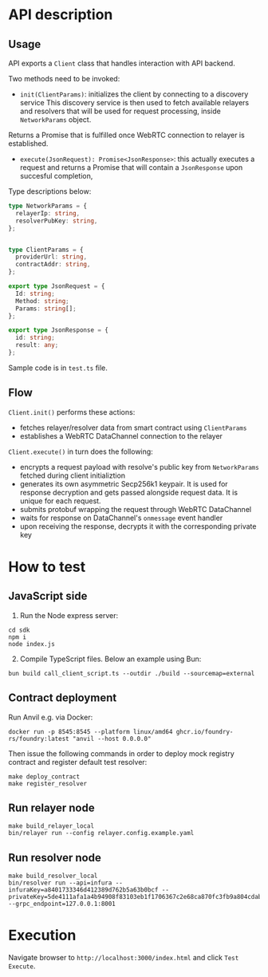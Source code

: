 # API description

## Usage
API exports a `Client` class that handles interaction with API backend.

Two methods need to be invoked:

- `init(ClientParams)`: initializes the client by connecting to a discovery service
This discovery service is then used to fetch available relayers and resolvers that will be used for request processing, inside `NetworkParams` object. 

Returns a Promise that is fulfilled once WebRTC connection to relayer is established.
- `execute(JsonRequest): Promise<JsonResponse>`: this actually executes a request and returns a Promise that will contain a `JsonResponse` upon succesful completion, 

Type descriptions below:
```typescript
type NetworkParams = {
  relayerIp: string,
  resolverPubKey: string,
};


type ClientParams = {
  providerUrl: string,
  contractAddr: string,
};

export type JsonRequest = {
  Id: string;
  Method: string;
  Params: string[];
};

export type JsonResponse = {
  id: string;
  result: any;
};
```

Sample code is in `test.ts` file.

## Flow
`Client.init()` performs these actions: 

  - fetches relayer/resolver data from smart contract using `ClientParams`
  - establishes a WebRTC DataChannel connection to the relayer

`Client.execute()` in turn does the following:

- encrypts a request payload with resolve's public key from `NetworkParams` fetched during client initializtion
- generates its own asymmetric Secp256k1 keypair. It is used for response decryption and gets passed alongside request data. It is unique for each request.
- submits protobuf wrapping the request through WebRTC DataChannel
- waits for response on DataChannel's `onmessage` event handler
- upon receiving the response, decrypts it with the corresponding private key

# How to test


## JavaScript side

1. Run the Node express server:

```
cd sdk
npm i
node index.js
```

2. Compile TypeScript files. Below an example using Bun:

```
bun build call_client_script.ts --outdir ./build --sourcemap=external
```

## Contract deployment
Run Anvil e.g. via Docker:
```
docker run -p 8545:8545 --platform linux/amd64 ghcr.io/foundry-rs/foundry:latest "anvil --host 0.0.0.0"
```

Then issue the following commands in order to deploy mock registry contract and register default test resolver:
```
make deploy_contract
make register_resolver
```

## Run relayer node

```
make build_relayer_local
bin/relayer run --config relayer.config.example.yaml
```

## Run resolver node
```
make build_resolver_local
bin/resolver run --api=infura --infuraKey=a8401733346d412389d762b5a63b0bcf --privateKey=5de4111afa1a4b94908f83103eb1f1706367c2e68ca870fc3fb9a804cdab365a  --grpc_endpoint=127.0.0.1:8001
```

# Execution
Navigate browser to `http://localhost:3000/index.html` and click `Test Execute`.

